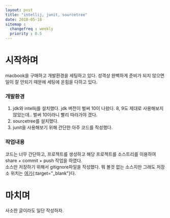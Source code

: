 ```yaml
---
layout: post
title: "intellij, junit, sourcetree"
date: 2018-05-18
sitemap :
  changefreq : weekly
  priority : 0.5
---
```

# 시작하며
macbook을 구매하고 개발환경을 세팅하고 있다. 성격상 완벽하게 준비가 되지 않으면 일이 잘 안되기 때문에 세팅에 온힘을 다하고 있다.  

### 개발환경
1. jdk와 intellij를 설치했다. jdk 버전이 벌써 10이 나왔다. 8, 9도 제대로 사용해보지 않았는데.. 벌써 10이라니 빨리 따라가야 겠다.
1. sourcetree를 설치했다.
1. junit을 사용해보기 위해 간단한 아주 코드를 작성했다.

### 작업내용
코드는 너무 간단하고, 프로젝트를 생성하고 해당 프로젝트를 소스트리를 이용하여 share + commit + push 작업을 하였다.  
소스만 저장하기 위해서 gitignore파일을 작성했다. 뭐 볼것 없는 소스지만 그래도 저장소 위치는 [여기](https://github.com/whitekingfish/junit-test){:target="_blank"}다.

# 마치며
사소한 글이라도 일단 작성하자.
